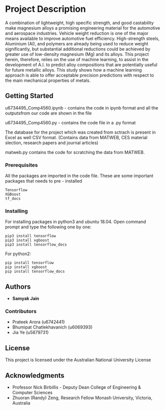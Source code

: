 

# Project Description

A combination of lightweight, high specific strength, and good castability make magnesium alloys a promising engineering material for the automotive and aerospace industries. Vehicle weight reduction is one of the major means available to improve automotive fuel efficiency. High-strength steels, Aluminium (Al), and polymers are already being used to reduce weight significantly, but substantial additional reductions could be achieved by greater use of low-density magnesium (Mg) and its alloys. This project herein, therefore, relies on the use of machine learning, to assist in the development of A.I.  to predict alloy compositions that are potentially useful for future metallic alloys. This study shows how a machine learning approach is able to offer acceptable precision predictions with respect to the main mechanical properties of metals.

## Getting Started


u6734495_Comp4560.ipynb - contains the code in ipynb format and all the outputsfrom our code are shown in the file

u6734495_Comp4560.py -  contains the code file in a .py format

The database for the project which was created from sctrach is present in Excel as well CSV format.
(Contains data from MATWEB, CES material slection, research papers and journal articles)

matweb.py contains the code for scratching the data from MATWEB.

### Prerequisites

All the packages are imported in the code file.
These are some important packages that needs to pre - installed 

```
Tensorflow
XGBoost
tf_docs
```

### Installing

For installing packages in python3  and ubuntu 18.04.
Open command prompt and type the following one by one:

```
pip3 install tensorflow
pip3 install xgboost
pip3 install tensorflow_docs
```

For python2:

```
pip install tensorflow
pip install xgboost
pip install tensorflow_docs
```
 

## Authors

* **Samyak Jain** 

### Contributors

* Prateek Arora (u6742441)
* Bhumipat Chatlekhavanich (u6069393)
* Jia Ye (u5879731)

## License

This project is licensed under the Australian National University License

## Acknowledgments

* Professor Nick Birbillis - Deputy Dean College of Engineering & Computer Sciences
* Zhuoran (Randy) Zeng, Research Fellow Monash University, Victoria, Australia

